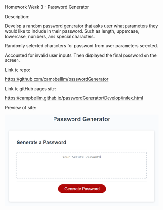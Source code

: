 Homework Week 3 - Password Generator

Description:

Develop a random password generator that asks user what parameters they would like to include in their password. Such as length, uppercase, lowercase, numbers, and special characters. 

Randomly selected characters for password from user parameters selected. 

Accounted for invalid user inputs. Then displayed the final password on the screen. 

Link to repo:

https://github.com/campbelllm/passwordGenerator

Link to gitHub pages site:

https://campbelllm.github.io/passwordGenerator/Develop/index.html

Preview of site:

![password generator demo](./Assets/03-javascript-homework-demo.png)


